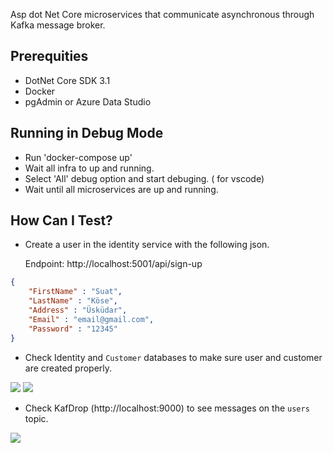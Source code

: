 Asp dot Net Core microservices that communicate asynchronous through Kafka message broker.

## Prerequities

* DotNet Core SDK 3.1
* Docker
* pgAdmin or Azure Data Studio


## Running in Debug Mode

* Run 'docker-compose up'
* Wait all infra to up and running.
* Select 'All' debug option and start debuging. ( for vscode)
* Wait until all microservices are up and running.

## How Can I Test?

* Create a user in the identity service with the following json. 

    Endpoint: http://localhost:5001/api/sign-up 

```json
{
	"FirstName" : "Suat",
	"LastName" : "Köse",
	"Address" : "Üsküdar",
	"Email" : "email@gmail.com",
	"Password" : "12345"
}
```

* Check Identity and  ```Customer``` databases to make sure user and customer are created properly.

<img src = "https://github.com/suadev/dotnet-core-microservices-kafka/blob/master/img/customer_db.png" />

<img src = "https://github.com/suadev/dotnet-core-microservices-kafka/blob/master/img/identity_db.png" />

* Check KafDrop (http://localhost:9000) to see messages on the ```users``` topic.

<img src = "https://github.com/suadev/dotnet-core-microservices-kafka/blob/master/img/kafdrop.JPG" />

